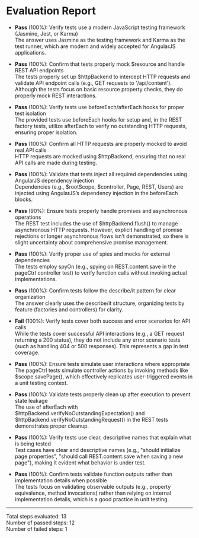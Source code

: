 # Evaluation Report

- **Pass** (100%): Verify tests use a modern JavaScript testing framework (Jasmine, Jest, or Karma)  
  The answer uses Jasmine as the testing framework and Karma as the test runner, which are modern and widely accepted for AngularJS applications.

- **Pass** (100%): Confirm that tests properly mock $resource and handle REST API endpoints  
  The tests properly set up $httpBackend to intercept HTTP requests and validate API endpoint calls (e.g., GET requests to '/api/content'). Although the tests focus on basic resource property checks, they do properly mock REST interactions.

- **Pass** (100%): Verify tests use beforeEach/afterEach hooks for proper test isolation  
  The provided tests use beforeEach hooks for setup and, in the REST factory tests, utilize afterEach to verify no outstanding HTTP requests, ensuring proper isolation.

- **Pass** (100%): Confirm all HTTP requests are properly mocked to avoid real API calls  
  HTTP requests are mocked using $httpBackend, ensuring that no real API calls are made during testing.

- **Pass** (100%): Validate that tests inject all required dependencies using AngularJS dependency injection  
  Dependencies (e.g., $rootScope, $controller, Page, REST, Users) are injected using AngularJS’s dependency injection in the beforeEach blocks.

- **Pass** (90%): Ensure tests properly handle promises and asynchronous operations  
  The REST test includes the use of $httpBackend.flush() to manage asynchronous HTTP requests. However, explicit handling of promise rejections or longer asynchronous flows isn’t demonstrated, so there is slight uncertainty about comprehensive promise management.

- **Pass** (100%): Verify proper use of spies and mocks for external dependencies  
  The tests employ spyOn (e.g., spying on REST.content.save in the pageCtrl controller test) to verify function calls without invoking actual implementations.

- **Pass** (100%): Confirm tests follow the describe/it pattern for clear organization  
  The answer clearly uses the describe/it structure, organizing tests by feature (factories and controllers) for clarity.

- **Fail** (100%): Verify tests cover both success and error scenarios for API calls  
  While the tests cover successful API interactions (e.g., a GET request returning a 200 status), they do not include any error scenario tests (such as handling 404 or 500 responses). This represents a gap in test coverage.

- **Pass** (100%): Ensure tests simulate user interactions where appropriate  
  The pageCtrl tests simulate controller actions by invoking methods like $scope.savePage(), which effectively replicates user-triggered events in a unit testing context.

- **Pass** (100%): Validate tests properly clean up after execution to prevent state leakage  
  The use of afterEach with $httpBackend.verifyNoOutstandingExpectation() and $httpBackend.verifyNoOutstandingRequest() in the REST tests demonstrates proper cleanup.

- **Pass** (100%): Verify tests use clear, descriptive names that explain what is being tested  
  Test cases have clear and descriptive names (e.g., "should initialize page properties", "should call REST.content.save when saving a new page"), making it evident what behavior is under test.

- **Pass** (100%): Confirm tests validate function outputs rather than implementation details when possible  
  The tests focus on validating observable outputs (e.g., property equivalence, method invocations) rather than relying on internal implementation details, which is a good practice in unit testing.

---

Total steps evaluated: 13  
Number of passed steps: 12  
Number of failed steps: 1